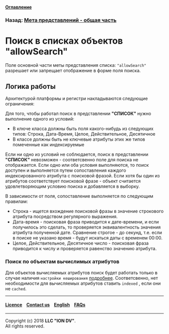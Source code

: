 #### [Оглавление](/docs/ru/index.md)

### Назад: [Мета представлений - общая часть](/docs/ru/2_system_description/metadata_structure/meta_view/meta_view_main.md)

# Поиск в списках объектов "allowSearch"

Поле основной части меты представления списка: `"allowSearch"` разрешает или запрещает отображение в форме поля поиска. 

## Логика работы

Архитектурой платформы и регистри накладываются следующие ограничения:  

Для того, чтобы работал поиск в представлении **"СПИСОК"** нужно выполнение одного из условий:

* В ключе класса должны быть поля какого-нибудь из следующих типов: Строка, Дата-Время, Целое, Действительное, Десятичное
* В классе должны быть не ключевые атрибуты этих же типов помеченные как индексируемые 

Если ни одно из условий не соблюдается, поиск в представлении **"СПИСОК"** невозможен - соответсвенно поле для поиска не отображается. Если одно или оба условия выполняются, то поиск доступен и выполняется путем сопоставления каждого индексированного атрибута с поисковой фразой. Если хотя бы один из атрибутов соответствует поисковой фразе - объект считается удовлетворяющим условию поиска и добавляется в выборку.

В зависимости от поля, сопоставление выполняется по следующим правилам:

* Строка - ищется вхождение поисковой фразы в значение строкового атрибута посредством регулярного выражения.
* Дата-время - поисковая фраза приводится к дате-времени, и если получилось это сделать, то проверяется эквивалентность значения атрибута полученной дате. Сравнение строгое - до секунд, т.е. если в поиске не указано время - будут искаться даты с временем 00:00.
* Целое, Действительное, Десятичное число - поисковая фраза приводится к числу и проверяется равенство значению атрибута.

### Поиск по объектам вычислимых атрибутов

Для объектов вычисляемых атрибутов поиск будет работать только в случае наличия `настройки кеширования` [подробнее](/docs/en/2_system_description/metadata_structure/meta_class/atr_cached_true.md). Соответсвенно, нет необходимости для вычисляемых атрибутов ставить `indexed` , если они не `cached`.  

--------------------------------------------------------------------------  


 #### [Licence](/LICENCE.md) &ensp;  [Contact us](https://iondv.com) &ensp;  [English](/docs/en/2_system_description/metadata_structure/meta_view/allowsearch.md)   &ensp; [FAQs](/faqs.md)          



--------------------------------------------------------------------------  

Copyright (c) 2018 **LLC "ION DV"**.  
All rights reserved. 